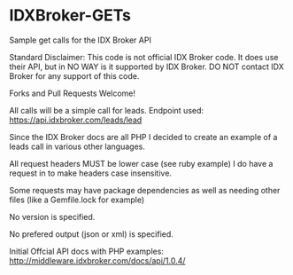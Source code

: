 # IDXBroker-GETs
Sample get calls for the IDX Broker API

Standard Disclaimer: This code is not official IDX Broker code. It does use their API, but in NO WAY is it supported by IDX Broker. DO NOT contact IDX Broker for any support of this code. 

Forks and Pull Requests Welcome!

All calls will be a simple call for leads. Endpoint used: https://api.idxbroker.com/leads/lead

Since the IDX Broker docs are all PHP I decided to create an example of a leads call in various other languages.

All request headers MUST be lower case (see ruby example) I do have a request in to make headers case insensitive.

Some requests may have package dependencies as well as needing other files (like a Gemfile.lock for example)

No version is specified.

No prefered output (json or xml) is specified.

Initial Offcial API docs with PHP examples: http://middleware.idxbroker.com/docs/api/1.0.4/
